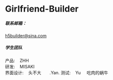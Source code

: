 # Girlfriend-Builder
##### 联系邮箱：  
h5builder@sina.com  
##### 学生团队  
产品:&nbsp;&nbsp;&nbsp;&nbsp;ZHH  
研发:&nbsp;&nbsp;&nbsp;&nbsp;MISAKI  
界面设计:&nbsp;&nbsp;&nbsp;&nbsp;头不大  &nbsp;&nbsp;&nbsp;&nbsp;&nbsp;&nbsp;.Yan. 
测试:&nbsp;&nbsp;&nbsp;&nbsp;Yu &nbsp;&nbsp;&nbsp;&nbsp;吃肉的蜗牛
